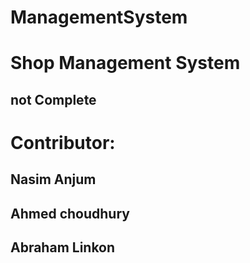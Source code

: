 # ManagementSystem

# Shop Management System
## not Complete
# Contributor:
## Nasim Anjum
## Ahmed choudhury
## Abraham Linkon

